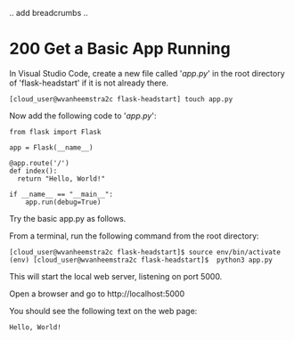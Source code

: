 .. add breadcrumbs ..

# 200 Get a Basic App Running

In Visual Studio Code, create a new file called '*app.py*' in the root directory of 'flask-headstart' if it is not already there.

``` 
[cloud_user@wvanheemstra2c flask-headstart] touch app.py
```

Now add the following code to '*app.py*':

```
from flask import Flask

app = Flask(__name__)

@app.route('/')
def index():
  return "Hello, World!"
  
if __name__ == "__main__":
    app.run(debug=True)
```

Try the basic app.py as follows.

From a terminal, run the following command from the root directory:

```
[cloud_user@wvanheemstra2c flask-headstart]$ source env/bin/activate
(env) [cloud_user@wvanheemstra2c flask-headstart]$  python3 app.py
```

This will start the local web server, listening on port 5000.

Open a browser and go to http://localhost:5000

You should see the following text on the web page:

```
Hello, World!
```


